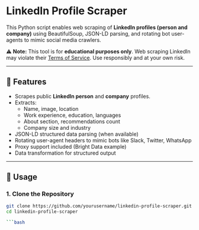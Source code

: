 # LinkedIn Profile Scraper

This Python script enables web scraping of **LinkedIn profiles (person and company)** using BeautifulSoup, JSON-LD parsing, and rotating bot user-agents to mimic social media crawlers.

⚠️ **Note:** This tool is for **educational purposes only**. Web scraping LinkedIn may violate their [Terms of Service](https://www.linkedin.com/legal/user-agreement). Use responsibly and at your own risk.

---

## 🚀 Features

- Scrapes public **LinkedIn person** and **company** profiles.
- Extracts:
  - Name, image, location
  - Work experience, education, languages
  - About section, recommendations count
  - Company size and industry
- JSON-LD structured data parsing (when available)
- Rotating user-agent headers to mimic bots like Slack, Twitter, WhatsApp
- Proxy support included (Bright Data example)
- Data transformation for structured output

---

## 🧠 Usage

### 1. Clone the Repository

```bash
git clone https://github.com/yourusername/linkedin-profile-scraper.git
cd linkedin-profile-scraper

```bash

